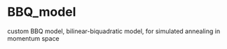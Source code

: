 # BBQ_model
custom BBQ model, bilinear-biquadratic model, for simulated annealing in momentum space
